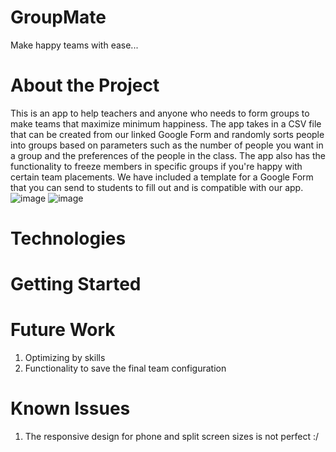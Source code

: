 # GroupMate
Make happy teams with ease... 

# About the Project
This is an app to help teachers and anyone who needs to form groups to make teams that maximize minimum happiness. The app takes in a CSV file that can be created from our linked Google Form and randomly sorts people into groups based on parameters such as the number of people you want in a group and the preferences of the people in the class. The app also has the functionality to freeze members in specific groups if you're happy with certain team placements. We have included a template for a Google Form that you can send to students to fill out and is compatible with our app. 
![image](https://github.com/RousseauMalco/emlimaji/assets/84419638/a0ea4bc2-2987-404b-9bbc-63b955a3d2ca)
![image](https://github.com/RousseauMalco/emlimaji/assets/84419638/9892748e-22e8-4cc8-9da8-f159b643c4d6)

# Technologies

# Getting Started

# Future Work 
1. Optimizing by skills
2. Functionality to save the final team configuration
    
# Known Issues
1. The responsive design for phone and split screen sizes is not perfect :/ 
